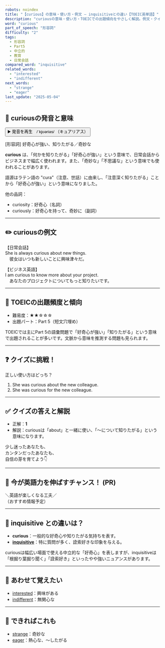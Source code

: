 ```yaml
---
robots: noindex
title: "【curious】の意味・使い方・例文 ― inquisitiveとの違い【TOEIC英単語】"
description: "curiousの意味・使い方・TOEICでの出題傾向をやさしく解説。例文・クイズ付きでinquisitiveとの違いもわかりやすく学べます。"
word: "curious"
part_of_speech: "形容詞"
difficulty: "2"
tags:
  - 形容詞
  - Part5
  - 中立的
  - 教育
  - 日常会話
compared_word: "inquisitive"
related_words:
  - "interested"
  - "indifferent"
next_words:
  - "strange"
  - "eager"
last_update: "2025-05-04"
---
```


## 🔰 curiousの発音と意味

<button class="play-audio" onclick="playTTS('curious')">
  <span class="play-audio-main">
    ▶️ 発音を再生　/ˈkjʊəriəs/
  </span>
  <span class="play-audio-sub">
    （キュアリアス）
  </span>
</button>

[形容詞] 好奇心が強い、知りたがる／奇妙な

**curious** は、「何かを知りたがる」「好奇心が強い」という意味で、日常会話からビジネスまで幅広く使われます。また、「奇妙な」「不思議な」という意味でも使われることがあります。

語源はラテン語の "cura"（注意、世話）に由来し、「注意深く知りたがる」ことから「好奇心が強い」という意味になりました。

他の品詞：  
- curiosity：好奇心（名詞）
- curiously：好奇心を持って、奇妙に（副詞）

---

## ✏️ curiousの例文

【日常会話】  
She is always curious about new things.  
　彼女はいつも新しいことに興味津々だ。

【ビジネス英語】  
I am curious to know more about your project.  
　あなたのプロジェクトについてもっと知りたいです。

---

## 🎯 TOEICの出題頻度と傾向

- 難易度：★★☆☆☆
- 出題パート：Part 5（短文穴埋め）

TOEICでは主にPart 5の語彙問題で「好奇心が強い」「知りたがる」という意味で出題されることが多いです。文脈から意味を推測する問題も見られます。

---

## ❓ クイズに挑戦！

正しい使い方はどっち？

1. She was curious about the new colleague.  
2. She was curious for the new colleague.

---

## ✅ クイズの答えと解説

- 正解：**1**
- 解説：curiousは「about」と一緒に使い、「～について知りたがる」という意味になります。

少し迷ったあなたも、  
カンタンだったあなたも、  
自信の芽を育てよう👇️

---

## 🚀 今が英語力を伸ばすチャンス！ (PR)

<div class="info-center">
＼英語が楽しくなる工夫／<br>  
（おすすめ情報予定）
</div>

---

## 🤔  inquisitive との違いは？

- **curious**：一般的な好奇心や知りたがる気持ちを表す。
- **[inquisitive](/word/inquisitive)**：特に質問が多く、詮索好きな印象を与える。

curiousは幅広い場面で使える中立的な「好奇心」を表しますが、inquisitiveは「根掘り葉掘り聞く」「詮索好き」といったやや強いニュアンスがあります。

---

## 🧩 あわせて覚えたい

- [interested](/word/interested)：興味がある
- [indifferent](/word/indifferent)：無関心な

---

## 📖 できればこれも

- [strange](/word/strange)：奇妙な
- [eager](/word/eager)：熱心な、～したがる

<!-- cvid: aid16_bid25 -->
